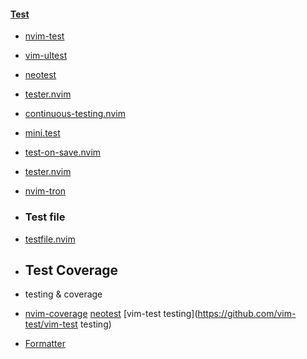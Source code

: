 #### [Test](https://yutkat.github.io/my-neovim-pluginlist/#test)
- [nvim-test](https://github.com/klen/nvim-test)
- [vim-ultest](https://github.com/rcarriga/vim-ultest)
- [neotest](https://github.com/rcarriga/neotest)
- [tester.nvim](https://github.com/kessejones/tester.nvim)
- [continuous-testing.nvim](https://github.com/aaronhallaert/continuous-testing.nvim)
- [mini.test](https://github.com/echasnovski/mini.test)
- [test-on-save.nvim](https://github.com/GitEdvard/test-on-save.nvim)
- [tester.nvim](https://github.com/Al0den/tester.nvim)
- [nvim-tron](https://github.com/sebhein/nvim-tron)
- ### Test file
- [testfile.nvim](https://github.com/freddyJarva/testfile.nvim)

- ## Test Coverage
- testing & coverage
- [nvim-coverage](https://github.com/andythigpen/nvim-coverage)
   [neotest](https://github.com/nvim-neotest/neotest)
   [vim-test testing](https://github.com/vim-test/vim-test testing)
- [ Formatter](https://yutkat.github.io/my-neovim-pluginlist/#linter--formatter)

